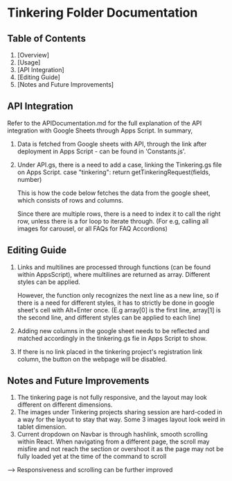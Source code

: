 # Tinkering Folder Documentation

## Table of Contents
1. [Overview]
2. [Usage]
3. [API Integration]
4. [Editing Guide]
5. [Notes and Future Improvements]

## API Integration
Refer to the APIDocumentation.md for the full explanation of the API integration with Google Sheets through Apps Script.
In summary,
1. Data is fetched from Google sheets with API, through the link after deployment in Apps Script - can be found in 'Constants.js'.
2. Under API.gs, there is a need to add a case, linking the Tinkering.gs file on Apps Script.
     case "tinkering":
      return getTinkeringRequest(fields, number)

    This is how the code below fetches the data from the google sheet, which consists of rows and columns.
    <!-- 
    const TinkeringProjects = () => {
        const { data, isLoading } = useFetch({
            url: API_DOMAIN + "?type=tinkering",
        });
     -->
     Since there are multiple rows, there is a need to index it to call the right row, unless there is a for loop to iterate through.
     (For e.g, calling all images for carousel, or all FAQs for FAQ Accordions)

## Editing Guide
1.  Links and multilines are processed through functions (can be found within AppsScript), where multilines are returned as array.
    Different styles can be applied.

    However, the function only recognizes the next line as a new line, so if there is a need for different styles, it has to strictly be
    done in google sheet's cell with Alt+Enter once. (E.g array[0] is the first line, array[1] is the second line, and different styles
    can be applied to each line)

2.  Adding new columns in the google sheet needs to be reflected and matched accordingly in the tinkering.gs fie in Apps Script to show.
3.  If there is no link placed in the tinkering project's registration link column, the button on the webpage will be disabled.

## Notes and Future Improvements
1.  The tinkering page is not fully responsive, and the layout may look different on different dimensions.
2.  The images under Tinkering projects sharing session are hard-coded in a way for the layout to stay that way. 
    Some 3 images layout look weird in tablet dimension.
3.  Current dropdown on Navbar is through hashlink, smooth scrolling within React.
    When navigating from a different page, the scroll may misfire and not reach the section or overshoot it as the page may not be
    fully loaded yet at the time of the command to scroll

--> Responsiveness and scrolling can be further improved
